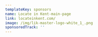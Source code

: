 ```yaml
---
templateKey: sponsors
name: Locate in Kent-main-page
link: locateinkent.com/
image: /img/lik-master-logo-white_1_.png
sponsoredTrack: ''
---
```

